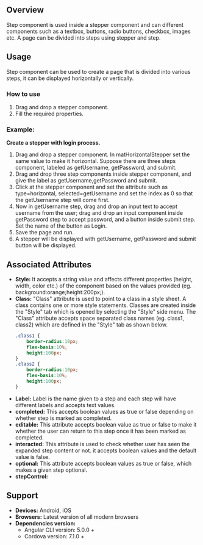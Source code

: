 ## Overview
Step component is used inside a stepper component and can different components such as a textbox, buttons, radio buttons, checkbox, images etc. A page can be divided into steps using stepper and step.  
## Usage
Step component can be used to create a page that is divided into various steps, it can be displayed horizontally or vertically. 
### How to use 
1. Drag and drop a stepper component.
2. Fill the required properties.

### Example:
**Create a stepper with login process.** 
1. Drag and drop a stepper component. In matHorizontalStepper set the same value to make it horizontal. Suppose there are three steps component, labeled as getUsername, getPassword, and submit.
2. Drag and drop three step components inside stepper component, and give the label as getUsername,getPassword and submit.
3. Click at the stepper component and set the attribute such as type=horizontal, selected=getUsername  and set the index as 0 so that the getUsername step will come first.
4. Now in getUsername step, drag and drop an input text to accept username from the user; drag and drop an input component inside getPassword step to accept password, and a button inside submit step. Set the name of the button as Login.
5. Save the page and run.
6. A stepper will be displayed with getUsername, getPassword and submit button will be displayed. 

## Associated Attributes 
- **Style:** It accepts a string value and affects different properties (height, width, color etc.) of the component based on the values provided (eg. background:orange;height:200px;).
- **Class:** "Class" attribute is used to point to a class in a style sheet. A class contains one or more style statements. Classes are created inside the "Style" tab which is opened by selecting the "Style" side menu. The "Class" attribute accepts space separated class names (eg. class1, class2) which are defined in the "Style" tab as shown below.
    ```css
    .class1 {
        border-radius:10px;
        flex-basis:10%;
        height:100px;
    }
    .class2 {
        border-radius:10px;
        flex-basis:10%;
        height:100px;
    }
    ```
- **Label:** Label is the name given to a step and each step will have different labels and accepts text values.
- **completed:** This accepts boolean values as true or false depending on whether step is marked as completed.
- **editable:** This attribute accepts boolean value as true or false to make it whether the user can return to this step once it has been marked as completed.
- **interacted:** This attribute is used to check whether user has seen the expanded step content or not. it accepts boolean values and the default value is false.
- **optional:** This attribute accepts boolean values as true or false, which makes a given step optional.
- **stepControl:**
## Support
- **Devices:** Android, iOS
- **Browsers:**  Latest version of all modern browsers
- **Dependencies version:** 
    - Angular CLI version: 5.0.0 + 
    - Cordova version: 7.1.0 + 
